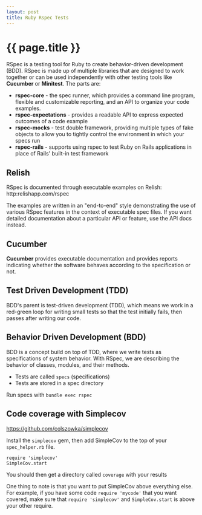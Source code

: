 ```yaml
---
layout: post
title: Ruby Rspec Tests
---
```



# {{ page.title }}

RSpec is a testing tool for Ruby to create behavior-driven development (BDD).
RSpec is made up of multiple libraries that are designed to work together or can
be used independently with other testing tools like __Cucumber__ or __Minitest__.
The parts are:

* __rspec-core__ - the spec runner, which provides a command line program, flexible
  and customizable reporting, and an API to organize your code examples.
* __rspec-expectations__ - provides a readable API to express expected outcomes of
  a code example
* __rspec-mocks__ - test double framework, providing multiple types of fake objects
  to allow you to tightly control the environment in which your specs run
* __rspec-rails__ - supports using rspec to test Ruby on Rails applications in place
  of Rails' built-in test framework

## Relish

RSpec is documented through executable examples on Relish: http:relishapp.com/rspec

The examples are written in an "end-to-end" style demonstrating the use of various
RSpec features in the context of executable spec files. If you want detailed
documentation about a particular API or feature, use the API docs instead.

## Cucumber

__Cucumber__ provides executable documentation and provides reports indicating
whether the software behaves according to the specification or not.

## Test Driven Development (TDD)

BDD's parent is test-driven development (TDD), which means we work in a red-green
loop for writing small tests so that the test initially fails, then passes after
writing our code.

## Behavior Driven Development (BDD)

BDD is a concept build on top of TDD, where we write tests as specifications of
system behavior. With RSpec, we are describing the behavior of classes, modules,
and their methods.

* Tests are called `specs` (specifications)
* Tests are stored in a spec directory

Run specs with `bundle exec rspec`

## Code coverage with Simplecov

https://github.com/colszowka/simplecov

Install the `simplecov` gem, then add SimpleCov to the top of your `spec_helper.rb` file.

    require 'simplecov'
    SimpleCov.start

You should then get a directory called `coverage` with your results

One thing to note is that you want to put SimpleCov above everything else. For example, if you have some code
`require 'mycode'` that you want covered, make sure that `require 'simplecov'` and `SimpleCov.start` is above your
other require.



